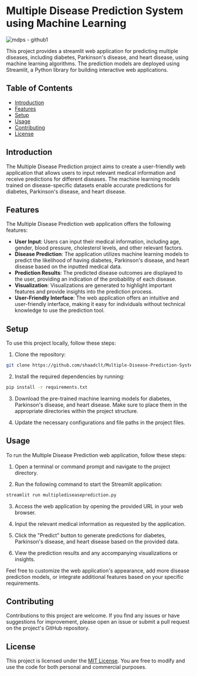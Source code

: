 # Multiple Disease Prediction System using Machine Learning

![mdps - github1](https://github.com/haya2090/Multiple-Disease-Prediction-System/assets/98437584/fdabe788-d49c-4996-8ee4-b1e0e37f09dc)


This project provides a streamlit web application for predicting multiple diseases, including diabetes, Parkinson's disease, and heart disease, using machine learning algorithms. The prediction models are deployed using Streamlit, a Python library for building interactive web applications.

## Table of Contents

- [Introduction](#introduction)
- [Features](#features)
- [Setup](#setup)
- [Usage](#usage)
- [Contributing](#contributing)
- [License](#license)

## Introduction

The Multiple Disease Prediction project aims to create a user-friendly web application that allows users to input relevant medical information and receive predictions for different diseases. The machine learning models trained on disease-specific datasets enable accurate predictions for diabetes, Parkinson's disease, and heart disease.

## Features

The Multiple Disease Prediction web application offers the following features:

- **User Input**: Users can input their medical information, including age, gender, blood pressure, cholesterol levels, and other relevant factors.
- **Disease Prediction**: The application utilizes machine learning models to predict the likelihood of having diabetes, Parkinson's disease, and heart disease based on the inputted medical data.
- **Prediction Results**: The predicted disease outcomes are displayed to the user, providing an indication of the probability of each disease.
- **Visualization**: Visualizations are generated to highlight important features and provide insights into the prediction process.
- **User-Friendly Interface**: The web application offers an intuitive and user-friendly interface, making it easy for individuals without technical knowledge to use the prediction tool.

## Setup

To use this project locally, follow these steps:

1. Clone the repository:

```bash
git clone https://github.com/shaadclt/Multiple-Disease-Prediction-System.git
```

2. Install the required dependencies by running:

```bash
pip install -r requirements.txt
```

3. Download the pre-trained machine learning models for diabetes, Parkinson's disease, and heart disease. Make sure to place them in the appropriate directories within the project structure.

4. Update the necessary configurations and file paths in the project files.

## Usage

To run the Multiple Disease Prediction web application, follow these steps:

1. Open a terminal or command prompt and navigate to the project directory.

2. Run the following command to start the Streamlit application:

```bash
streamlit run multiplediseaseprediction.py
```

3. Access the web application by opening the provided URL in your web browser.

4. Input the relevant medical information as requested by the application.

5. Click the "Predict" button to generate predictions for diabetes, Parkinson's disease, and heart disease based on the provided data.

6. View the prediction results and any accompanying visualizations or insights.

Feel free to customize the web application's appearance, add more disease prediction models, or integrate additional features based on your specific requirements.

## Contributing

Contributions to this project are welcome. If you find any issues or have suggestions for improvement, please open an issue or submit a pull request on the project's GitHub repository.

## License

This project is licensed under the [MIT License](LICENSE). You are free to modify and use the code for both personal and commercial purposes.
